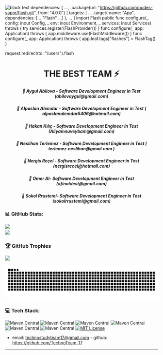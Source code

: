 ![black text](http://placehold.it/size/background-hex/foreground-hex?text=a123)
dependencies: [
    ...,
    .package(url: "https://github.com/nodes-vapor/flash.git", from: "4.0.0")
]
targets: [
    ...
    .target(
        name: "App",
        dependencies: [... "Flash" ...]
    ),
    ...
]
import Flash
public func configure(_ config: inout Config, _ env: inout Environment, _ services: inout Services) throws {
    try services.register(FlashProvider())
}
func configure(_ app: Application) throws {
    app.middleware.use(FlashMiddleware())
}
func configure(_ app: Application) throws {
    app.leaf.tags["flashes"] = FlashTag()
}

request.redirect(to: "/users").flash <h1 align="center">THE BEST TEAM ⚡</h1> 
                                        
<h5 align="center">👋 Aygul Abilova - Software Development Engineer in Test (abilovaygul@gmail.com) </h5> 
<h5 align="center">👋 Alpaslan Alemdar - Software Development Engineer in Test ( alpaslanalemdar5406@hotmail.com)</h5> 
<h5 align="center">👋 Hakan Kılıç - Software Development Engineer in Test (Aliyamnuveybam@gmail.com)</h5> 
<h5 align="center">👋 Neslihan Terlemez - Software Development Engineer in Test ( terlemez.neslihan@gmail.com )</h5> 
<h5 align="center">👋 Nergis Reçel - Software Development Engineer in Test (nergisrecel@hotmail.com)</h5> 
<h5 align="center">👋 Omer Al- Software Development Engineer in Test (xfinaldest@gmail.com)</h5> 
<h5 align="center">👋 Sokol Rrustemi- Software Development Engineer in Test (sokolrrustemi@gmail.com)</h5> 


### 📊 GitHub Stats:
![](https://github-readme-stats.vercel.app/api?username=TechnoTeam-17&theme=dark&include_all_commits=true&count_private=true)<br/>
![](https://github-readme-stats.vercel.app/api/top-langs/?username=TechnoTeam-17&theme=dark&hide=javascript,html&include_all_commits=true&count_private=true)

### 🏆 GitHub Trophies
 ![](https://github-profile-trophy.vercel.app/?username=TechnoTeam-17&theme=radical&no-frame=true&no-bg=false&margin-w=4)
 
 ![](https://github.com/BEPb/BEPb/raw/output/github-contribution-grid-snake.svg)

 ### 💻 Tech Stack:
![Maven Central](https://img.shields.io/maven-central/v/org.seleniumhq.selenium/selenium-java?versionSuffix=4.11.0&label=Selenium)
![Maven Central](https://img.shields.io/maven-central/v/io.cucumber/cucumber-java?versionSuffix=7.9.0&label=Cucumber)
![Maven Central](https://img.shields.io/maven-central/v/org.testng/testng?versionSuffix=7.7.0&label=TestNG)
![Maven Central](https://img.shields.io/maven-central/v/org.slf4j/slf4j-api?versionSuffix=1.8.0-beta2&label=Slf4j)
![Maven Central](https://img.shields.io/maven-central/v/org.apache.commons/commons-lang3?versionSuffix=3.12.0&label=Apache%20Commons)
![Maven Central](https://img.shields.io/maven-central/v/tech.grasshopper/extentreports-cucumber7-adapter?versionSuffix=1.9.2&label=Grashopper)
[![MIT License](https://img.shields.io/badge/License-MIT-green.svg)](https://choosealicense.com/licenses/mit/)

- email:  technostudyteam17@gmail.com - github: https://github.com/TechnoTeam-17
---








